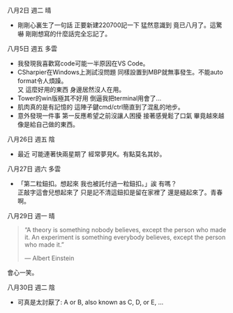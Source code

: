 八月2日 週二 晴
- 剛剛心裏生了一句話 正要新建220700記一下 猛然意識到 竟已八月了。這驚嚇 剛剛想寫的什麼話完全忘記了。

八月5日 週五 多雲
- 我發現我喜歡寫code可能一半原因在VS Code。
- CSharpier在Windows上測試沒問題 同樣設置到MBP就無事發生。不能auto format令人煩躁。  
又 這麼好用的東西 身邊居然沒人在用。
- Tower的win版極其不好用 倒逼我把terminal用會了...
- 肌肉真的是有記憶的 這陣子鍵cmd/ctrl簡直到了混亂的地步。
- 意外發現一件事 第一反應希望之前沒讓人困擾 接著感覺鬆了口氣 畢竟越來越像是給自己做的東西。

八月26日 週五 陰
- 最近 可能連著快兩星期了 經常夢見K。有點莫名其妙。

八月27日 週六 多雲
- 「第二粒鈕扣。想起來 我也被託付過一粒鈕扣。」誒 有嗎？  
正敲字這會兒想起來了 只是記不清這鈕扣是留在家裡了 還是縫起來了。青春啊。

八月29日 週一 晴
> “A theory is something nobody believes, except the person who made it. An experiment is something everybody believes, except the person who made it.”
>
> ― Albert Einstein

會心一笑。

八月30日 週二 陰
- 可真是太討厭了: A or B, also known as C, D, or E, ...
